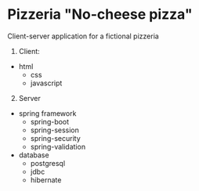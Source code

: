 # Pizzeria "No-cheese pizza"
Client-server application for a fictional pizzeria

1. Client: 
 * html
   * css
   * javascript
2. Server  
 * spring framework
   * spring-boot
   * spring-session
   * spring-security
   * spring-validation
 * database
   * postgresql
   * jdbc
   * hibernate
